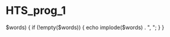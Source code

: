 # HTS_prog_1

<?php

function unscrambleWords($scrambledWords, $wordList) {
    $unscrambledWords = [];
    $scrambledWords = explode(',', $scrambledWords);

    foreach ($scrambledWords as $scrambledWord) {
        $scrambledWord = trim($scrambledWord); 
        $sortedScrambledWord = sortCharacters($scrambledWord);

       
        foreach ($wordList as $word) {
            $sortedWord = sortCharacters($word);
            if ($sortedWord === $sortedScrambledWord) {
                $unscrambledWords[$scrambledWord][] = $word;
            }
        }
    }

    return $unscrambledWords;
}

function sortCharacters($word) {
    $characters = str_split($word);
    sort($characters);
    return implode('', $characters);
}

// siia copy-paste scrambled sõnad:
$scrambledWords = "
aildsn,
evblloy,
dobrtge,
cseryiut,
oetsiot,
aowesme,
rnbida,
wreeusn,
myckie,
ceonil ";
$wordListFile = "wordlist.txt"; 


$wordList = file($wordListFile, FILE_IGNORE_NEW_LINES | FILE_SKIP_EMPTY_LINES);

$unscrambledWords = unscrambleWords($scrambledWords, $wordList);

foreach ($unscrambledWords as $scrambledWord => $words) {
    if (!empty($words)) {
        echo implode($words) . ", ";
    }
}

